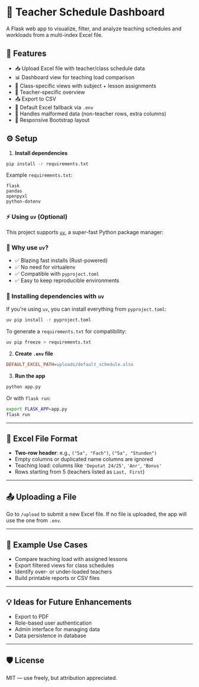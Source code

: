 # 📘 Teacher Schedule Dashboard

A Flask web app to visualize, filter, and analyze teaching schedules and workloads from a multi-index Excel file.


## 🚀 Features

- 📥 Upload Excel file with teacher/class schedule data
- 📊 Dashboard view for teaching load comparison
- 🏫 Class-specific views with subject + lesson assignments
- 👤 Teacher-specific overview
- 📤 Export to CSV
- 📁 Default Excel fallback via `.env`
- 🧼 Handles malformed data (non-teacher rows, extra columns)
- 🎨 Responsive Bootstrap layout


## ⚙️ Setup

1. **Install dependencies**


```bash
pip install -r requirements.txt
```

Example `requirements.txt`:

```
flask
pandas
openpyxl
python-dotenv
```
### ⚡ Using `uv` (Optional)

This project supports [`uv`](https://github.com/astral-sh/uv), a super-fast Python package manager:

### 🚀 Why use `uv`?

- ✅ Blazing fast installs (Rust-powered)
- ✅ No need for virtualenv
- ✅ Compatible with `pyproject.toml`
- ✅ Easy to keep reproducible environments

### 🔧 Installing dependencies with `uv`

If you're using `uv`, you can install everything from `pyproject.toml`:

```bash
uv pip install -r pyproject.toml
```

To generate a `requirements.txt` for compatibility:

```bash
uv pip freeze > requirements.txt
```

2. **Create `.env` file**

```ini
DEFAULT_EXCEL_PATH=uploads/default_schedule.xlsx
```

3. **Run the app**

```bash
python app.py
```

Or with `flask run`:

```bash
export FLASK_APP=app.py
flask run
```

---

## 📄 Excel File Format

- **Two-row header**: e.g., `("5a", "Fach")`, `("5a", "Stunden")`
- Empty columns or duplicated name columns are ignored
- Teaching load: columns like `'Deputat 24/25'`, `'Anr'`, `'Bonus'`
- Rows starting from 5 (teachers listed as `Last, First`)

---

## 📤 Uploading a File

Go to `/upload` to submit a new Excel file.
If no file is uploaded, the app will use the one from `.env`.

---

## 🧪 Example Use Cases

- Compare teaching load with assigned lessons
- Export filtered views for class schedules
- Identify over- or under-loaded teachers
- Build printable reports or CSV files

---

## 💡 Ideas for Future Enhancements

- Export to PDF
- Role-based user authentication
- Admin interface for managing data
- Data persistence in database

---

## 🛡 License

MIT — use freely, but attribution appreciated.
